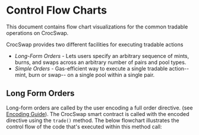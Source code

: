 # Control Flow Charts

This document contains flow chart visualizations for the common tradable operations on CrocSwap.

CrocSwap provides two different facilities for executing tradable actions
* *Long-Form Orders* - Lets users specify an arbitrary sequence of mints, burns, and swaps across an arbitrary number of pairs and pool types.
* *Simple Orders* - Gas-efficient way to execute a single tradable action-- mint, burn or swap-- on a single pool within a single pair.

## Long Form Orders

Long-form orders are called by the user encoding a full order directive. (see [Encoding Guide](./Encoding.md)). The CrocSwap smart contract
is called with the encoded directive using the `trade()` method. The below flowchart illustrates the control flow of the code that's executed
within this method call:

